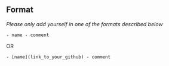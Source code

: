 ## Format
*Please only add yourself in one of the formats described below*

`- name - comment`

OR

`- [name](link_to_your_github) - comment`
